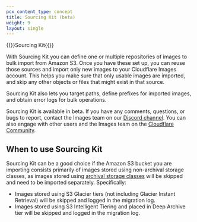 ```yaml
---
pcx_content_type: concept
title: Sourcing Kit (beta)
weight: 9
layout: single
---
```


{{<heading-pill style="beta">}}Sourcing Kit{{</heading-pill>}}

With Sourcing Kit you can define one or multiple repositories of images to bulk import from Amazon S3. Once you have these set up, you can reuse those sources and import only new images to your Cloudflare Images account. This helps you make sure that only usable images are imported, and skip any other objects or files that might exist in that source. 

Sourcing Kit also lets you target paths, define prefixes for imported images, and obtain error logs for bulk operations.

Sourcing Kit is available in beta. If you have any comments, questions, or bugs to report, contact the Images team on our [Discord channel](https://discord.gg/cloudflaredev). You can also engage with other users and the Images team on the [Cloudflare Community](https://community.cloudflare.com/c/developers/images/63).

## When to use Sourcing Kit

Sourcing Kit can be a good choice if the Amazon S3 bucket you are importing consists primarily of images stored using non-archival storage classes, as images stored using [archival storage classes](https://aws.amazon.com/s3/storage-classes/#Archive) will be skipped and need to be imported separately. Specifically:

- Images stored using S3 Glacier tiers (not including Glacier Instant Retrieval) will be skipped and logged in the migration log.
- Images stored using S3 Intelligent Tiering and placed in Deep Archive tier will be skipped and logged in the migration log.